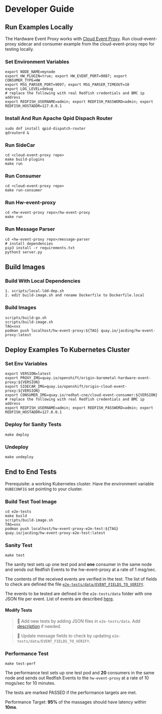 # Developer Guide

## Run Examples Locally

The Hardware Event Proxy works with [Cloud Event Proxy](https://github.com/redhat-cne/cloud-event-proxy).
Run cloud-event-proxy sidecar and consumer example from the cloud-event-proxy repo for testing locally.

### Set Environment Variables
```shell
export NODE_NAME=mynode
export HW_PLUGIN=true; export HW_EVENT_PORT=9087; export CONSUMER_TYPE=HW
export MSG_PARSER_PORT=9097; export MSG_PARSER_TIMEOUT=10
export LOG_LEVEL=debug
# replace the following with real Redfish credentials and BMC ip address
export REDFISH_USERNAME=admin; export REDFISH_PASSWORD=admin; export REDFISH_HOSTADDR=127.0.0.1

```

### Install And Run Apache Qpid Dispach Router
```shell
sudo dnf install qpid-dispatch-router
qdrouterd &
```

### Run SideCar
```shell
cd <cloud-event-proxy repo>
make build-plugins
make run
```

### Run Consumer
```shell
cd <cloud-event-proxy repo>
make run-consumer
```

### Run Hw-event-proxy
```shell
cd <hw-event-proxy repo>/hw-event-proxy
make run
```

### Run Message Parser
```shell
cd <hw-event-proxy repo>/message-parser
# install dependencies
pip3 install -r requirements.txt
python3 server.py
```

## Build Images

### Build With Local Dependencies

```shell
1. scripts/local-ldd-dep.sh
2. edit build-image.sh and rename Dockerfile to Dockerfile.local
```

### Build Images

```shell
scripts/build-go.sh
scripts/build-image.sh
TAG=xxx
podman push localhost/hw-event-proxy:${TAG} quay.io/jacding/hw-event-proxy:latest
```

## Deploy Examples To Kubernetes Cluster

### Set Env Variables
```shell
export VERSION=latest
export PROXY_IMG=quay.io/openshift/origin-baremetal-hardware-event-proxy:${VERSION}
export SIDECAR_IMG=quay.io/openshift/origin-cloud-event-proxy:${VERSION}
export CONSUMER_IMG=quay.io/redhat-cne/cloud-event-consumer:${VERSION}
# replace the following with real Redfish credentials and BMC ip address
export REDFISH_USERNAME=admin; export REDFISH_PASSWORD=admin; export REDFISH_HOSTADDR=127.0.0.1
```

### Deploy for Sanity Tests
```shell
make deploy
```

### Undeploy
```shell
make undeploy
```

## End to End Tests

Prerequisite: a working Kubernetes cluster. Have the environment variable `KUBECONFIG` set pointing to your cluster.

### Build Test Tool Image
```shell
cd e2e-tests
make build
scripts/build-image.sh
TAG=xxx
podman push localhost/hw-event-proxy-e2e-test:${TAG} quay.io/jacding/hw-event-proxy-e2e-test:latest
```

### Sanity Test
```shell
make test
```
The sanity test sets up one test pod and **one** consumer in the same node and sends out Redfish Events to the hw-event-proxy at a rate of 1 msg/sec.

The contents of the received events are verified in the test. The list of fields to check are defined the file [`e2e-tests/data/EVENT_FIELDS_TO_VERIFY`](../e2e-tests/data/EVENT_FIELDS_TO_VERIFY).

The events to be tested are defined in the `e2e-tests/data` folder with one JSON file per event. List of events are described [here](../e2e-tests/data/README.md).

#### Modify Tests
> 📝 Add new tests by adding JSON files in `e2e-tests/data`. Add [description](../e2e-tests/data/README.md) if needed.

> 📝 Update message fields to check by updating `e2e-tests/data/EVENT_FIELDS_TO_VERIFY`.


### Performance Test
```shell
make test-perf
```
The performance test sets up one test pod and **20** consumers in the same node and sends out Redfish Events to the `hw-event-proxy` at a rate of 10 msgs/sec for 10 minutes.

The tests are marked PASSED if the performance targets are met.

Performance Target: **95%** of the massages should have latency within **10ms**.
